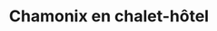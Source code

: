 ---
layout: layout_generic
language: fr
season: winter
type: B2B
menu: seminaire
topnav_color_text: 
title: Chamonix en chalet-hôtel
permalink: "/fr/seminaires-hiver/idee-sejour-chamonix-authentique"
meta-title: Chamonix authentique en chalet-hôtel
meta-description: Construit en 1928, ce chalet traditionnel revisité conjugue à merveille l'histoire de Chamonix avec son présent de capitale de l'arc alpin et s'offre comme un refuge face au glacier des Bossons pour organiser des événements d'entreprise magiques.
image_href: https://res.cloudinary.com/deddrj0yb/image/upload/v1638883533/website/winter/Sourire-neige_jdsltw.jpg
image_alt: Se faire tracter sur la neige, en ski, par un cheval, c'est le ski joëring ou skioring ou white turf
redirection_from:
price: 299
headline: Construit en 1928, ce chalet traditionnel revisité conjugue à merveille l'histoire de Chamonix avec son présent de capitale de l'arc alpin et s'offre comme un refuge face au glacier des Bossons.
page_sections:
- template: 2colTitreTxt
  title: Chamonix authentique en chalet-hôtel
  content: |-
    Construit en 1928, ce chalet traditionnel revisité conjugue à merveille l'histoire de Chamonix avec son présent de capitale de l'arc alpin et s'offre comme un refuge face au glacier des Bossons pour organiser des événements d'entreprise magiques.
---